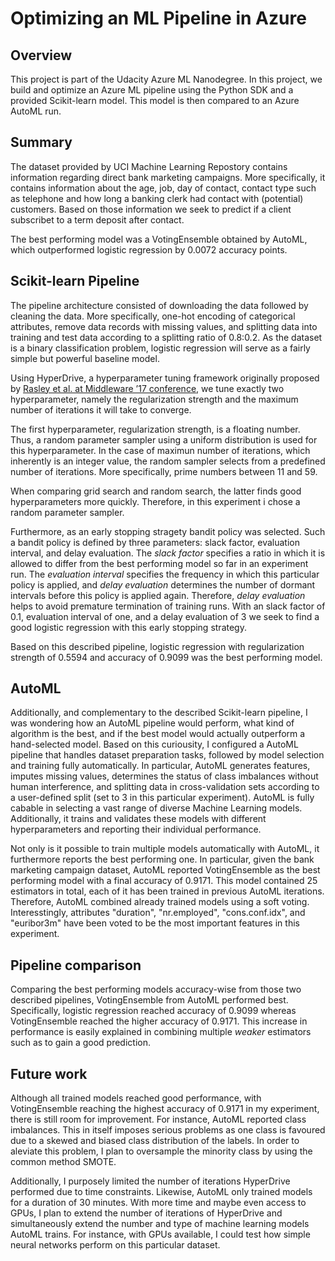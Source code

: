 # Optimizing an ML Pipeline in Azure

## Overview
This project is part of the Udacity Azure ML Nanodegree.
In this project, we build and optimize an Azure ML pipeline using the Python SDK and a provided Scikit-learn model.
This model is then compared to an Azure AutoML run.

## Summary
The dataset provided by UCI Machine Learning Repostory contains information regarding direct bank marketing campaigns. More specifically, it contains information about the age, job, day of contact, contact type such as telephone and how long a banking clerk had contact with (potential) customers. Based on those information we seek to predict if a client subscribet to a term deposit after contact.

The best performing model was a VotingEnsemble obtained by AutoML, which outperformed logistic regression by 0.0072 accuracy points.

## Scikit-learn Pipeline
The pipeline architecture consisted of downloading the data followed by cleaning the data. More specifically, one-hot encoding of categorical attributes, remove data records with missing values, and splitting data into training and test data according to a splitting ratio of 0.8:0.2. As the dataset is a binary classification problem, logistic regression will serve as a fairly simple but powerful baseline model.

Using HyperDrive, a hyperparameter tuning framework originally proposed by [Rasley et al. at Middleware ’17 conference](https://dl.acm.org/doi/10.1145/3135974.3135994), we tune exactly two hyperparameter, namely the regularization strength and the maximum number of iterations it will take to converge.

The first hyperparameter, regularization strength, is a floating number. Thus, a random parameter sampler using a uniform distribution is  used for this hyperparameter. In the case of maximun number of iterations, which inherently is an integer value, the random sampler selects from a predefined number of iterations. More specifically, prime numbers between 11 and 59. 

When comparing grid search and random search, the latter finds good hyperparameters more quickly. Therefore, in this experiment i chose a random parameter sampler.

Furthermore, as an early stopping stragety bandit policy was selected. Such a bandit policy is defined by three parameters: slack factor, evaluation interval, and delay evaluation. The *slack factor* specifies a ratio in which it is allowed to differ from the best performing model so far in an experiment run. The *evaluation interval* specifies the frequency in which this particular policy is applied, and *delay evaluation* determines the number of dormant intervals before this policy is applied again. Therefore, *delay evaluation* helps to avoid premature termination of training runs. With an slack factor of 0.1, evaluation interval of one, and a delay evaluation of 3 we seek to find a good logistic regression with this early stopping strategy.

Based on this described pipeline, logistic regression with regularization strength of 0.5594 and accuracy of 0.9099 was the best performing model.

## AutoML
Additionally, and complementary to the described Scikit-learn pipeline, I was wondering how an AutoML pipeline would perform, what kind of algorithm is the best, and if the best model would actually outperform a hand-selected model. Based on this curiousity, I configured a AutoML pipeline that handles dataset preparation tasks, followed by model selection and training fully automatically. In particular, AutoML generates features, imputes missing values, determines the status of class imbalances without human interference, and splitting data in cross-validation sets according to a user-defined split (set to 3 in this particular experiment). AutoML is fully cabable in selecting a vast range of diverse Machine Learning models. Additionally, it trains and validates these models with different hyperparameters and reporting their individual performance.

Not only is it possible to train multiple models automatically with AutoML, it furthermore reports the best performing one. In particular, given the bank marketing campaign dataset, AutoML reported VotingEnsemble as the best performing model with a final accuracy of 0.9171. This model contained 25 estimators in total, each of it has been trained in previous AutoML iterations. Therefore, AutoML combined already trained models using a soft voting. Interesstingly, attributes "duration", "nr.employed", "cons.conf.idx", and "euribor3m" have been voted to be the most important features in this experiment.


## Pipeline comparison
Comparing the best performing models accuracy-wise from those two described pipelines, VotingEnsemble from AutoML performed best. Specifically, logistic regression reached accuracy of 0.9099 whereas VotingEnsemble reached the higher accuracy of 0.9171. This increase in performance is easily explained in combining multiple _weaker_ estimators such as to gain a good prediction. 

## Future work
Although all trained models reached good performance, with VotingEnsemble reaching the highest accuracy of 0.9171 in my experiment, there is still room for improvement. For instance, AutoML reported class imbalances. This in itself imposes serious problems as one class is favoured due to a skewed and biased class distribution of the labels. In order to aleviate this problem, I plan to oversample the minority class by using the common method SMOTE.  

Additionally, I purposely limited the number of iterations HyperDrive performed due to time constraints. Likewise, AutoML only trained models for a duration of 30 minutes. With more time and maybe even access to GPUs, I plan to extend the number of iterations of HyperDrive and simultaneously extend the number and type of machine learning models AutoML trains. For instance, with GPUs available, I could test how simple neural networks perform on this particular dataset.
